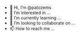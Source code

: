 - 👋 Hi, I’m @patozems
- 👀 I’m interested in ...
- 🌱 I’m currently learning ...
- 💞️ I’m looking to collaborate on ...
- 📫 How to reach me ...

<!---
patozems/patozems is a ✨ special ✨ repository because its `README.md` (this file) appears on your GitHub profile.
You can click the Preview link to take a look at your changes.
--->
